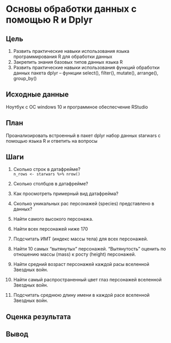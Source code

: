 # Основы обработки данных с помощью R и Dplyr
## Цель
1. Развить практические навыки использования языка программирования R для
обработки данных
2. Закрепить знания базовых типов данных языка R
3. Развить практические навыки использования функций обработки данных пакета
dplyr – функции select(), filter(), mutate(), arrange(), group_by()
## Исходные данные
Ноутбук с ОС windows 10 и программное обеспесчение RStudio
## План
Проанализировать встроенный в пакет dplyr набор данных starwars с помощью
языка R и ответить на вопросы

## Шаги
1. Сколько строк в датафрейме?<br   />
```n_rows <- starwars %>% nrow() ```

2. Сколько столбцов в датафрейме?
``` ```

3. Как просмотреть примерный вид датафрейма?
``` ```

4. Сколько уникальных рас персонажей (species) представлено в данных?
``` ```

5. Найти самого высокого персонажа.
``` ```

6. Найти всех персонажей ниже 170
``` ```

7. Подсчитать ИМТ (индекс массы тела) для всех персонажей.
``` ```

8. Найти 10 самых “вытянутых” персонажей. “Вытянутость” оценить по отношению
массы (mass) к росту (height) персонажей.
``` ```

9. Найти средний возраст персонажей каждой расы вселенной Звездных войн.
``` ```

10. Найти самый распространенный цвет глаз персонажей вселенной Звездных
войн.


11. Подсчитать среднюю длину имени в каждой расе вселенной Звездных войн.

## Оценка результата
## Вывод
